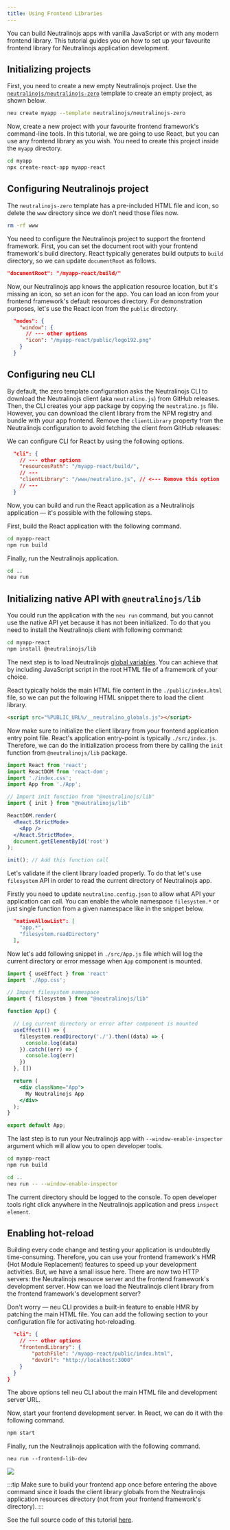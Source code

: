 ```yaml
---
title: Using Frontend Libraries
---
```


You can build Neutralinojs apps with vanilla JavaScript or with any modern frontend library. This tutorial guides you on how
to set up your favourite frontend library for Neutralinojs application development.

## Initializing projects

First, you need to create a new empty Neutralinojs project. Use the
[`neutralinojs/neutralinojs-zero`](https://github.com/neutralinojs/neutralinojs-zero) template to create an
empty project, as shown below.

```bash
neu create myapp --template neutralinojs/neutralinojs-zero
```

Now, create a new project with your favourite frontend framework's command-line tools. In this tutorial,
we are going to use React, but you can use any frontend library as you wish.
You need to create this project inside the `myapp` directory.

```bash
cd myapp
npx create-react-app myapp-react
```
## Configuring Neutralinojs project

The `neutralinojs-zero` template has a pre-included HTML file and icon, so delete the `www` directory since we
don't need those files now.

```bash
rm -rf www
```

You need to configure the Neutralinojs project to support the frontend framework. First, you can set the
document root with your frontend framework's build directory. React typically generates build outputs to
`build` directory, so we can update `documentRoot` as follows.

```json
"documentRoot": "/myapp-react/build/"
```

Now, our Neutralinojs app knows the application resource location, but it's missing an icon, so set an
icon for the app. You can load an icon from your frontend framework's default resources directory. For
demonstration purposes, let's use the React icon from the `public` directory.

```json
  "modes": {
    "window": {
      // --- other options
      "icon": "/myapp-react/public/logo192.png"
    }
  }
```

## Configuring neu CLI

By default, the zero template configuration asks the Neutralinojs CLI to download the Neutralinojs client (aka `neutralino.js`) from GitHub releases. Then, the CLI creates your app package by copying the `neutralino.js` file. However, you can download the client library from the NPM registry and bundle with your app frontend. Remove the `clientLibrary` property from the Neutralinojs configuration to avoid fetching the client from GitHub releases:

We can configure CLI for React by using the following options.

```json
  "cli": {
    // --- other options
    "resourcesPath": "/myapp-react/build/",
    // ---
    "clientLibrary": "/www/neutralino.js", // <--- Remove this option
    // ---
  }
```

Now, you can build and run the React application as a Neutralinojs application &mdash; it's possible with the
following steps.

First, build the React application with the following command.

```bash
cd myapp-react
npm run build
```

Finally, run the Neutralinojs application.

```bash
cd ..
neu run
```

## Initializing native API with `@neutralinojs/lib`

You could run the application with the `neu run` command, but you cannot use the native API yet because it has not been initialized. To do that you need to install the Neutralinojs client with following command:

```bash
cd myapp-react
npm install @neutralinojs/lib
```

The next step is to load Neutralinojs [global variables](../api/global-variables.md). You can achieve that by including JavaScript script in the root HTML file of a framework of your choice.

React typically holds the main HTML file content in the `./public/index.html` file, so we can put the following
HTML snippet there to load the client library.

```html
<script src="%PUBLIC_URL%/__neutralino_globals.js"></script>
```

Now make sure to initialize the client library from your frontend application entry point file. React's application entry-point is typically `./src/index.js`. Therefore, we can do the initialization process from there by calling the `init` function from `@neutralinojs/lib` package.


```jsx
import React from 'react';
import ReactDOM from 'react-dom';
import './index.css';
import App from './App';

// Import init function from "@neutralinojs/lib"
import { init } from "@neutralinojs/lib"

ReactDOM.render(
  <React.StrictMode>
    <App />
  </React.StrictMode>,
  document.getElementById('root')
);

init(); // Add this function call
```

Let's validate if the client library loaded properly. To do that let's use `filesystem` API in order to read the current directory of Neutralinojs app.

Firstly you need to update `neutralino.config.json` to allow what API your application can call. You can enable the whole namespace `filesystem.*` or just single function from a given namespace like in the snippet below.

```json
  "nativeAllowList": [
    "app.*",
    "filesystem.readDirectory"
  ],
```

Now let's add following snippet in `./src/App.js` file which will log the current directory or error message when `App` component is mounted.

```jsx
import { useEffect } from 'react'
import './App.css';

// Import filesystem namespace
import { filesystem } from "@neutralinojs/lib"

function App() {

  // Log current directory or error after component is mounted
  useEffect(() => {
    filesystem.readDirectory('./').then((data) => {
      console.log(data)
    }).catch((err) => {
      console.log(err)
    })
  }, [])

  return (
    <div className="App">
      My Neutralinojs App
    </div>
  );
}

export default App;
```

The last step is to run your Neutralinojs app with `--window-enable-inspector` argument which will allow you to open developer tools.

```bash
cd myapp-react
npm run build

cd ..
neu run -- --window-enable-inspector
```

The current directory should be logged to the console. To open developer tools right click anywhere in the Neutralinojs application and press `inspect element`.

## Enabling hot-reload

Building every code change and testing your application is undoubtedly time-consuming. Therefore, you can use
your frontend framework's HMR (Hot Module Replacement) features to speed up your development activities.
But, we have a small issue here. There are now two HTTP servers: the Neutralinojs resource server and the
frontend framework's development server. How can we load the Neutralinojs client library from the frontend
framework's development server?

Don't worry &mdash; neu CLI provides a built-in feature to enable HMR by patching the main HTML file.
You can add the following section to your configuration file for activating hot-reloading.

```json
  "cli": {
    // --- other options
    "frontendLibrary": {
        "patchFile": "/myapp-react/public/index.html",
        "devUrl": "http://localhost:3000"
    }
  }
}
```

The above options tell neu CLI about the main HTML file and development server URL.

Now, start your frontend development server. In React, we can do it with the following command.

```bash
npm start
```

Finally, run the Neutralinojs application with the following command.

```
neu run --frontend-lib-dev
```

![](../media/hmr-preview.gif)

:::tip
Make sure to build your frontend app once before entering the above command since it loads the client
library globals from the Neutralinojs application resources directory (not from your frontend framework's directory).
:::


See the full source code of this tutorial [here](https://github.com/codezri/neutralinojs-react).





